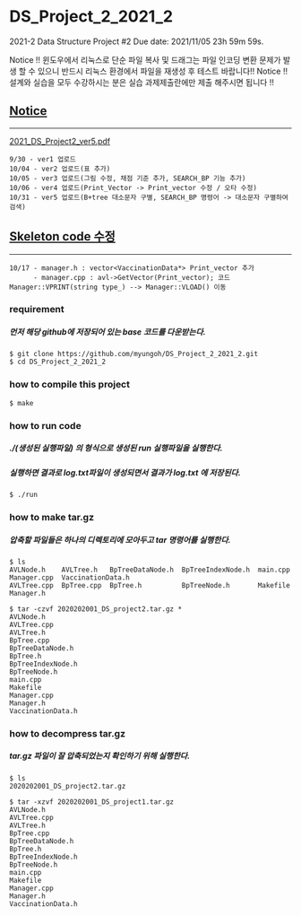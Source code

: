 # DS_Project_2_2021_2
2021-2 Data Structure Project #2
Due date: 2021/11/05 23h 59m 59s.

Notice !! 윈도우에서 리눅스로 단순 파일 복사 및 드래그는 파일 인코딩 변환 문제가 발생 할 수 있으니
반드시 리눅스 환경에서 파일을 재생성 후 테스트 바랍니다!!
Notice !! 설계와 실습을 모두 수강하시는 분은 실습 과제제출란에만 제출 해주시면 됩니다 !!

## <u>**Notice**</u>
--------------------------
[2021_DS_Project2_ver5.pdf](https://github.com/myungoh/DS_Project_2_2021_2/files/7448790/2021_DS_Project2_ver5.pdf)

```
9/30 - ver1 업로드
10/04 - ver2 업로드(표 추가)
10/05 - ver3 업로드(그림 수정, 채점 기준 추가, SEARCH_BP 기능 추가)
10/06 - ver4 업로드(Print_Vector -> Print_vector 수정 / 오타 수정)
10/31 - ver5 업로드(B+tree 대소문자 구별, SEARCH_BP 명령어 -> 대소문자 구별하여 검색)
```

## <u>**Skeleton code 수정**</u>
--------------------------
```
10/17 - manager.h : vector<VaccinationData*> Print_vector 추가
      - manager.cpp : avl->GetVector(Print_vector); 코드 Manager::VPRINT(string type_) --> Manager::VLOAD() 이동

```

### requirement
##### 먼저 해당 github에 저장되어 있는 base 코드를 다운받는다.
```
$ git clone https://github.com/myungoh/DS_Project_2_2021_2.git
$ cd DS_Project_2_2021_2
```

### how to compile this project
```
$ make
```

### how to run code
##### ./(생성된 실행파일) 의 형식으로 생성된 run 실행파일을 실행한다.
##### 실행하면 결과로 log.txt파일이 생성되면서 결과가 log.txt 에 저장된다. 
```
$ ./run
```

### how to make tar.gz
##### 압축할 파일들은 하나의 디렉토리에 모아두고 tar 명령어를 실행한다.
```
$ ls
AVLNode.h    AVLTree.h   BpTreeDataNode.h  BpTreeIndexNode.h  main.cpp  Manager.cpp  VaccinationData.h
AVLTree.cpp  BpTree.cpp  BpTree.h          BpTreeNode.h       Makefile  Manager.h

$ tar -czvf 2020202001_DS_project2.tar.gz *
AVLNode.h
AVLTree.cpp
AVLTree.h
BpTree.cpp
BpTreeDataNode.h
BpTree.h
BpTreeIndexNode.h
BpTreeNode.h
main.cpp
Makefile
Manager.cpp
Manager.h
VaccinationData.h
```

### how to decompress tar.gz
##### tar.gz 파일이 잘 압축되었는지 확인하기 위해 실행한다.
```
$ ls
2020202001_DS_project2.tar.gz

$ tar -xzvf 2020202001_DS_project1.tar.gz
AVLNode.h
AVLTree.cpp
AVLTree.h
BpTree.cpp
BpTreeDataNode.h
BpTree.h
BpTreeIndexNode.h
BpTreeNode.h
main.cpp
Makefile
Manager.cpp
Manager.h
VaccinationData.h
```



